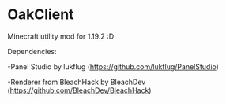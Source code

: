 # OakClient
Minecraft utility mod for 1.19.2 :D

Dependencies: 

-Panel Studio by lukflug (https://github.com/lukflug/PanelStudio)

-Renderer from BleachHack by BleachDev (https://github.com/BleachDev/BleachHack)
